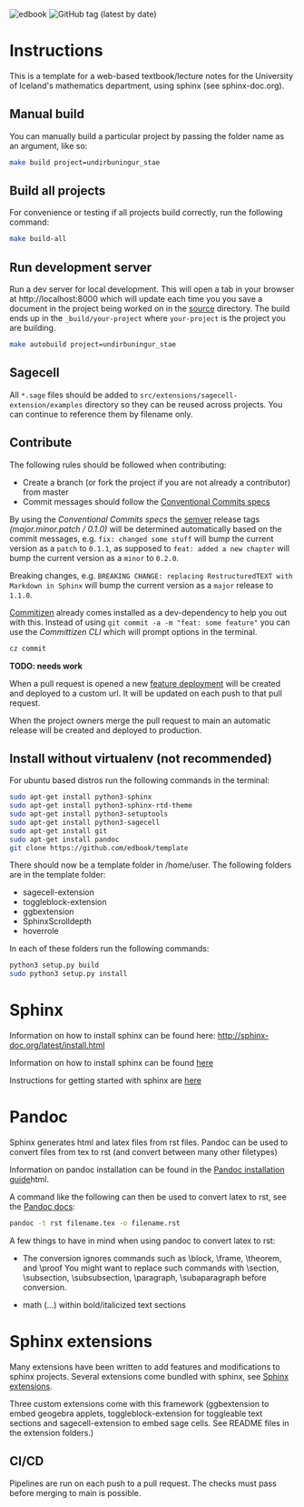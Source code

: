 ![edbook](https://github.com/edbook/haskoli-islands/workflows/edbook/push.yml/badge.svg)
![GitHub tag (latest by date)](https://img.shields.io/github/v/tag/edbook/haskoli-islands?label=version)

# Instructions

This is a template for a web-based textbook/lecture notes for the University of Iceland's mathematics department, using sphinx (see sphinx-doc.org).

## Manual build

You can manually build a particular project by passing the folder name as an argument, like so:

```bash
make build project=undirbuningur_stae
```

## Build all projects

For convenience or testing if all projects build correctly, run the following command:

```bash
make build-all
```

## Run development server

Run a dev server for local development. This will open a tab in your browser at http://localhost:8000 which will update each time you you save a document in the project being worked on in the [source](src/projects) directory. The build ends up in the `_build/your-project` where `your-project` is the project you are building.

```bash
make autobuild project=undirbuningur_stae
```

## Sagecell

All `*.sage` files should be added to `src/extensions/sagecell-extension/examples` directory so they can be reused across projects. You can continue to reference them by filename only.

## Contribute

The following rules should be followed when contributing:

- Create a branch (or fork the project if you are not already a contributor) from master
- Commit messages should follow the [Conventional Commits specs](https://www.conventionalcommits.org)

By using the _Conventional Commits specs_ the [semver](https://semver.org/) release tags _(major.minor.patch / 0.1.0)_ will be determined automatically based on the commit messages, e.g. `fix: changed some stuff` will bump the current version as a `patch` to `0.1.1`, as supposed to `feat: added a new chapter` will bump the current version as a `minor` to `0.2.0`.

Breaking changes, e.g. `BREAKING CHANGE: replacing RestructuredTEXT with Markdown in Sphinx` will bump the current version as a `major` release to `1.1.0`.

[Commitizen](https://commitizen-tools.github.io/commitizen/) already comes installed as a dev-dependency to help you out with this. Instead of using `git commit -a -m "feat: some feature"` you can use the _Committizen CLI_ which will prompt options in the terminal.

```sh
cz commit
```

**TODO: needs work**

When a pull request is opened a new [feature deployment](https://github.com/edbook/haskoli-islands/deployments) will be created and deployed to a custom url. It will be updated on each push to that pull request.

When the project owners merge the pull request to main an automatic release will be created and deployed to production.

## Install without virtualenv (not recommended)

For ubuntu based distros run the following commands in the terminal:

```bash
sudo apt-get install python3-sphinx
sudo apt-get install python3-sphinx-rtd-theme
sudo apt-get install python3-setuptools
sudo apt-get install python3-sagecell
sudo apt-get install git
sudo apt-get install pandoc
git clone https://github.com/edbook/template
```

There should now be a template folder in /home/user. The following folders are in the template folder:

- sagecell-extension
- toggleblock-extension
- ggbextension
- SphinxScrolldepth
- hoverrole

In each of these folders run the following commands:

```bash
python3 setup.py build
sudo python3 setup.py install
```

# Sphinx

Information on how to install sphinx can be found here: http://sphinx-doc.org/latest/install.html

Information on how to install sphinx can be found [here](http://sphinx-doc.org/latest/install.html)

Instructions for getting started with sphinx are [here](http://sphinx-doc.org/latest/tutorial.html)

# Pandoc

Sphinx generates html and latex files from rst files.
Pandoc can be used to convert files from tex to rst (and convert between many other filetypes)

Information on pandoc installation can be found in the [Pandoc installation guide](http://pandoc.org/installing.)html.

A command like the following can then be used to convert latex to rst, see the [Pandoc docs](http://pandoc.org):

```bash
pandoc -t rst filename.tex -o filename.rst
```

A few things to have in mind when using pandoc to convert latex to rst:

- The conversion ignores commands such as \block, \frame, \theorem, and \proof
  You might want to replace such commands with \section, \subsection, \subsubsection, \paragraph, \subaparagraph before conversion.

- math ($...$) within bold/italicized text sections

# Sphinx extensions

Many extensions have been written to add features and modifications to sphinx projects.
Several extensions come bundled with sphinx, see [Sphinx extensions](http://sphinx-doc.org/extensions.html).

Three custom extensions come with this framework (ggbextension to embed geogebra applets, toggleblock-extension for toggleable text sections and sagecell-extension to embed sage cells. See README files in the extension folders.)

## CI/CD

Pipelines are run on each push to a pull request. The checks must pass before merging to main is possible.
